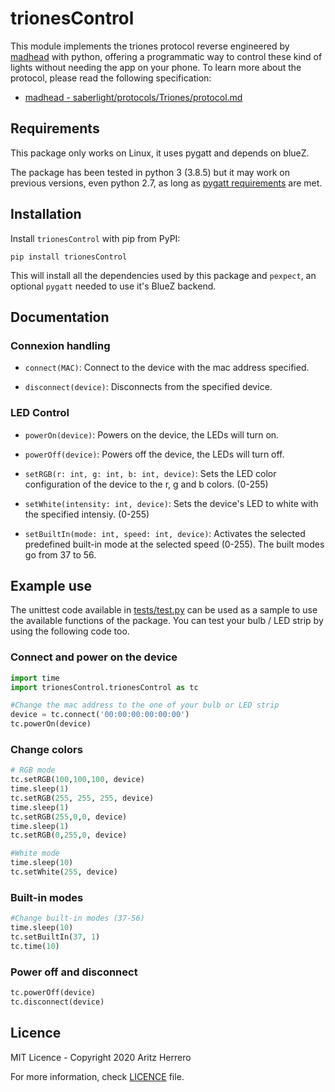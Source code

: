 # trionesControl

This module implements the triones protocol reverse engineered by [madhead](https://github.com/madhead) with python, offering a programmatic way to control these kind of lights without needing the app on your phone. To learn more about the protocol, please read the following specification:

* [madhead - saberlight/protocols/Triones/protocol.md](https://github.com/madhead/saberlight/blob/master/protocols/Triones/protocol.md)

## Requirements

This package only works on Linux, it uses pygatt and depends on blueZ.

The package has been tested in python 3 (3.8.5) but it may work on previous versions, even python 2.7, as long as [pygatt requirements](https://github.com/peplin/pygatt#requirements) are met.

## Installation

Install ``trionesControl`` with pip from PyPI:

    pip install trionesControl

This will install all the dependencies used by this package and ``pexpect``, an optional ``pygatt`` needed to use it's BlueZ backend.

## Documentation

### Connexion handling

* ``connect(MAC)``: Connect to the device with the mac address specified.

* ``disconnect(device)``: Disconnects from the specified device.

### LED Control

* ``powerOn(device)``: Powers on the device, the LEDs will turn on.

* ``powerOff(device)``: Powers off the device, the LEDs will turn off.

* ``setRGB(r: int, g: int, b: int, device)``: Sets the LED color configuration of the device to the r, g and b colors. (0-255)

* ``setWhite(intensity: int, device)``: Sets the device's LED to white with the specified intensiy. (0-255)

* ``setBuiltIn(mode: int, speed: int, device)``: Activates the selected predefined built-in mode at the selected speed (0-255). The built modes go from 37 to 56.

## Example use

The unittest code available in [tests/test.py](https://github.com/Aritzherrero4/python-trionesControl/blob/master/tests/test.py) can be used as a sample to use the available functions of the package. You can test your bulb / LED strip by using the following code too.

### Connect and power on the device

```python
import time
import trionesControl.trionesControl as tc

#Change the mac address to the one of your bulb or LED strip
device = tc.connect('00:00:00:00:00:00')
tc.powerOn(device)
```

### Change colors

```python
# RGB mode
tc.setRGB(100,100,100, device)
time.sleep(1)
tc.setRGB(255, 255, 255, device)
time.sleep(1)
tc.setRGB(255,0,0, device)
time.sleep(1)
tc.setRGB(0,255,0, device)

#White mode
time.sleep(10)
tc.setWhite(255, device)
```

### Built-in modes

```python
#Change built-in modes (37-56)
time.sleep(10)
tc.setBuiltIn(37, 1)
tc.time(10)
```

### Power off and disconnect

```python
tc.powerOff(device)
tc.disconnect(device)
```

## Licence

MIT Licence - Copyright 2020 Aritz Herrero

For more information, check [LICENCE](https://github.com/Aritzherrero4/python-trionesControl/blob/master/LICENSE) file.
